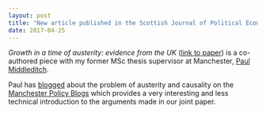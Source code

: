 ```yaml
---
layout: post
title: "New article published in the Scottish Journal of Political Economy"
date: 2017-04-25
---
```


*Growth in a time of austerity: evidence from the UK* (<a href="http://onlinelibrary.wiley.com/doi/10.1111/sjpe.12132/abstract" target="_blank">link to paper</a>) is a co-authored piece with my former MSc thesis supervisor at Manchester, <a href="https://www.research.manchester.ac.uk/portal/paul.middleditch.html" target="_blank">Paul Middleditch</a>.

Paul has  <a href="http://blog.policy.manchester.ac.uk/posts/2017/01/austerity-and-the-mere-problem-of-causality/" target="_blank">blogged</a> about the problem of austerity and causality on the <a href="http://blog.policy.manchester.ac.uk/" target="_blank">Manchester Policy Blogs</a> which provides a very interesting and less technical introduction to the arguments made in our joint paper.